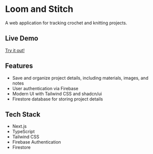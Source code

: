 # Loom and Stitch

A web application for tracking crochet and knitting projects.

## Live Demo

[Try it out!](https://loomandstitch.com/)

## Features

- Save and organize project details, including materials, images, and notes
- User authentication via Firebase
- Modern UI with Tailwind CSS and shadcn/ui
- Firestore database for storing project details

## Tech Stack

- Next.js
- TypeScript
- Tailwind CSS
- Firebase Authentication
- Firestore
